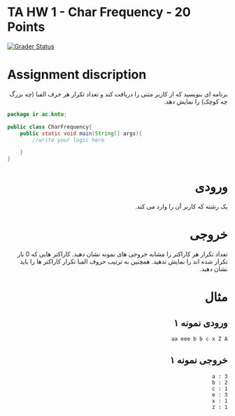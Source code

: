 # TA HW 1 - Char Frequency - 20 Points

[![Grader Status](https://kntu-grader.herokuapp.com/minimal?repo=tahw1-char-frequency-starter&id=9725073)](https://kntu-grader.herokuapp.com/minimal?repo=tahw1-char-frequency-starter&id=9725073)




# Assignment discription

<div dir="rtl" align="right">
برنامه ای بنویسید که از کاربر متنی را دریافت کند و تعداد تکرار هر حرف الفبا (چه بزرگ چه کوچک) را نمایش دهد.
</div>



```java
package ir.ac.kntu;

public class CharFrequency{
    public static void main(String[] args){
        //write your logic here

    }
}
```

<div dir="rtl" align="right">
    
# ورودی
یک رشته که کاربر آن را وارد می کند.
# خروجی
تعداد تکرار هر کاراکتر را مشابه خروجی های نمونه نشان دهید. کاراکتر هایی که 0 بار تکرار شده اند را نمایش ندهید. همچنین به ترتیب حروف الفبا تکرار کاراکتر ها را باید نشان دهید. 

# مثال

## ورودی نمونه ۱
```
aa eee b b c x Z A
```


## خروجی نمونه ۱
```
a : 3
b : 2
c : 1
e : 3
x : 1
z : 1
```
</div>
